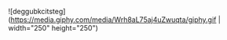 ![deggubkcitsteg](https://media.giphy.com/media/Wrh8aL75aj4uZwuqta/giphy.gif | width="250" height="250")
